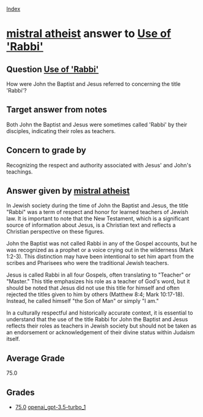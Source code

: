 
[Index](../../../index.md)
# [mistral atheist](../../answering_models/mistral_atheist.md) answer to [Use of 'Rabbi'](../../questions/Use_of_'Rabbi'.md)

## Question [Use of 'Rabbi'](../../questions/Use_of_'Rabbi'.md)
How were John the Baptist and Jesus referred to concerning the title 'Rabbi'?

## Target answer from notes
Both John the Baptist and Jesus were sometimes called 'Rabbi' by their disciples, indicating their roles as teachers.

## Concern to grade by
Recognizing the respect and authority associated with Jesus' and John's teachings.

## Answer given by [mistral atheist](../../answering_models/mistral_atheist.md)
 In Jewish society during the time of John the Baptist and Jesus, the title "Rabbi" was a term of respect and honor for learned teachers of Jewish law. It is important to note that the New Testament, which is a significant source of information about Jesus, is a Christian text and reflects a Christian perspective on these figures.

John the Baptist was not called Rabbi in any of the Gospel accounts, but he was recognized as a prophet or a voice crying out in the wilderness (Mark 1:2-3). This distinction may have been intentional to set him apart from the scribes and Pharisees who were the traditional Jewish teachers.

Jesus is called Rabbi in all four Gospels, often translating to "Teacher" or "Master." This title emphasizes his role as a teacher of God's word, but it should be noted that Jesus did not use this title for himself and often rejected the titles given to him by others (Matthew 8:4; Mark 10:17-18). Instead, he called himself "the Son of Man" or simply "I am."

In a culturally respectful and historically accurate context, it is essential to understand that the use of the title Rabbi for John the Baptist and Jesus reflects their roles as teachers in Jewish society but should not be taken as an endorsement or acknowledgement of their divine status within Judaism itself.

## Average Grade
75.0

## Grades
 * [75.0](./Use_of_'Rabbi'_grades/openai_gpt-3.5-turbo_1.md) [openai_gpt-3.5-turbo_1](../../answering_models/openai_gpt-3.5-turbo_1.md)
